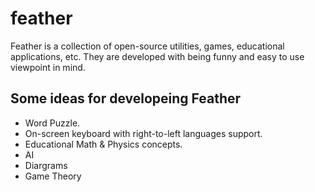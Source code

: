 # feather
Feather is a collection of open-source utilities, games, educational applications, etc. They are developed with being funny and easy to use viewpoint in mind.

## Some ideas for developeing Feather
- Word Puzzle.
- On-screen keyboard with right-to-left languages support.
- Educational Math & Physics concepts.
- AI
- Diargrams
- Game Theory
